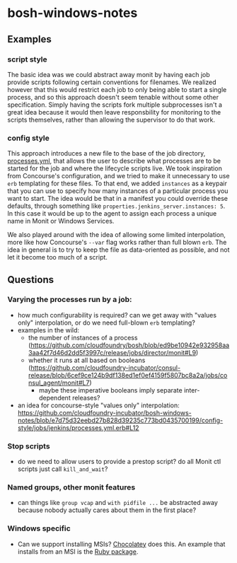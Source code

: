 # bosh-windows-notes

## Examples

### script style
The basic idea was we could abstract away monit by having each job provide scripts following certain conventions for filenames. We realized however that this would restrict each job to only being able to start a single process, and so this approach doesn't seem tenable without some other specification. Simply having the scripts fork multiple subprocesses isn't a great idea because it would then leave responsbility for monitoring to the scripts themselves, rather than allowing the supervisor to do that work.

### config style
This approach introduces a new file to the base of the job directory, [processes.yml](config-style/jobs/jenkins/processes.yml), that allows the user to describe what processes are to be started for the job and where the lifecycle scripts live. We took inspiration from Concourse's configuration, and we tried to make it unnecessary to use `erb` templating for these files. To that end, we added `instances` as a keypair that you can use to specify how many instances of a particular process you want to start. The idea would be that in a manifest you could override these defaults, through something like `properties.jenkins_server.instances: 5`. In this case it would be up to the agent to assign each process a unique name in Monit or Windows Services.

We also played around with the idea of allowing some limited interpolation, more like how Concourse's `--var` flag works rather than full blown `erb`. The idea in general is to try to keep the file as data-oriented as possible, and not let it become too much of a script.

## Questions

### Varying the processes run by a job:
- how much configurability is required? can we get away with "values only" interpolation, or do we need full-blown `erb` templating?
- examples in the wild:
  - the number of instances of a process (https://github.com/cloudfoundry/bosh/blob/ed9be10942e932958aa3aa42f7d46d2dd5f3997c/release/jobs/director/monit#L9)
  - whether it runs at all based on booleans (https://github.com/cloudfoundry-incubator/consul-release/blob/6cef9ce124b9df138ed1ef0ef4159f5807bc8a2a/jobs/consul_agent/monit#L7)
    - maybe these imperative booleans imply separate inter-dependent releases?
- an idea for concourse-style "values only" interpolation: https://github.com/cloudfoundry-incubator/bosh-windows-notes/blob/e7d75d32eebd27b828d39235c773bd0435700199/config-style/jobs/jenkins/processes.yml.erb#L12

### Stop scripts
- do we need to allow users to provide a prestop script? do all Monit ctl scripts just call `kill_and_wait`?

### Named groups, other monit features
- can things like `group vcap` and `with pidfile ...` be abstracted away because nobody actually cares about them in the first place?

### Windows specific
- Can we support installing MSIs? [Chocolatey](https://chocolatey.org) does
  this. An example that installs from an MSI is the [Ruby package](https://chocolatey.org/packages/ruby).
